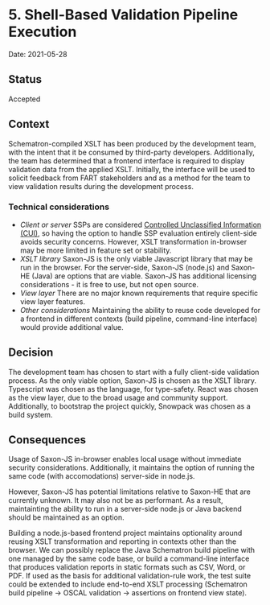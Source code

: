 # 5. Shell-Based Validation Pipeline Execution

Date: 2021-05-28

## Status

Accepted

## Context

Schematron-compiled XSLT has been produced by the development team, with the intent that it be consumed by third-party developers. Additionally, the team has determined that a frontend interface is required to display validation data from the applied XSLT. Initially, the interface will be used to solicit feedback from FART stakeholders and as a method for the team to view validation results during the development process.

### Technical considerations

- *Client or server* SSPs are considered [Controlled Unclassified Information (CUI)](https://www.archives.gov/cui/about), so having the option to handle SSP evaluation entirely client-side avoids security concerns. However, XSLT transformation in-browser may be more limited in feature set or stability.
- *XSLT library* Saxon-JS is the only viable Javascript library that may be run in the browser. For the server-side, Saxon-JS (node.js) and Saxon-HE (Java) are options that are viable. Saxon-JS has additional licensing considerations - it is free to use, but not open source.
- *View layer* There are no major known requirements that require specific view layer features.
- *Other considerations* Maintaining the ability to reuse code developed for a frontend in different contexts (build pipeline, command-line interface) would provide additional value.

## Decision

The development team has chosen to start with a fully client-side validation process. As the only viable option, Saxon-JS is chosen as the XSLT library. Typescript was chosen as the language, for type-safety. React was chosen as the view layer, due to the broad usage and community support. Additionally, to bootstrap the project quickly, Snowpack was chosen as a build system.

## Consequences

Usage of Saxon-JS in-browser enables local usage without immediate security considerations. Additionally, it maintains the option of running the same code (with accomodations) server-side in node.js.

However, Saxon-JS has potential limitations relative to Saxon-HE that are currently unknown. It may also not be as performant. As a result, maintainting the ability to run in a server-side node.js or Java backend should be maintained as an option.

Building a node.js-based frontend project maintains optionality around reusing XSLT transformation and reporting in contexts other than the browser. We can possibly replace the Java Schematron build pipeline with one managed by the same code base, or build a command-line interface that produces validation reports in static formats such as CSV, Word, or PDF. If used as the basis for additional validation-rule work, the test suite could be extended to include end-to-end XSLT processing (Schematron build pipeline -> OSCAL validation -> assertions on frontend view state).
